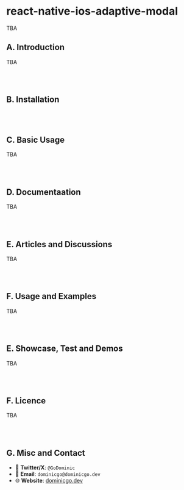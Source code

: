 # react-native-ios-adaptive-modal

TBA

## A. Introduction

TBA

<br><br>

## B. Installation

<br><br>

## C. Basic Usage

TBA

<br><br>

## D.  Documentaation

TBA

<br><br>

## E.  Articles and Discussions

TBA

<br><br>

## F.  Usage and Examples

TBA

<br><br>

## E.  Showcase, Test and Demos

TBA

<br><br>

## F.  Licence

TBA

<br><br>

## G.  Misc and Contact

* 🐤 **Twitter/X**: `@GoDominic`
* 💌 **Email**: `dominicgo@dominicgo.dev`
* 🌐 **Website**: [dominicgo.dev](https://dominicgo.dev)
